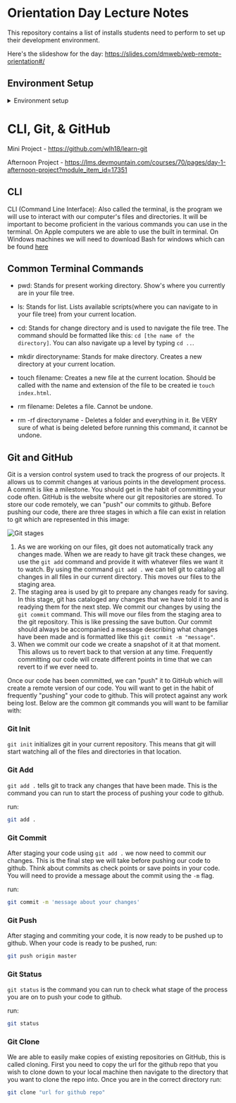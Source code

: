 # Orientation Day Lecture Notes

This repository contains a list of installs students need to perform to set up their development environment.

Here's the slideshow for the day: https://slides.com/dmweb/web-remote-orientation#/

## Environment Setup

<details>
  <summary>Environment setup</summary>

### Discord

Link - https://discordapp.com/

All students should create a discord account and join the DevMountain Web server: https://discord.gg/damAMps. Students should change their display name to be their real name. (This can be done by right clicking your own name in the sidebar and selecting `change nickname`.

### Git/Git-bash

All students should download git. Mac users can do so at the link below or by typing `git --version` into their terminal or at the following link:

MacOS - https://git-scm.com/downloads

Windows users should also download git bash, a terminal we will use during the cohort. This can be done here:

Windows - https://gitforwindows.org/

### GitHub

Make sure students have a GitHub account. This is also a good time to configure the username, email, and password of GitHub to work with Git that was just installed.

Link - https://www.github.com

### Node/NPM

Link - https://nodejs.org/en/download/

All students should download and install node. This will install npm automatically.

### VSCode

All students must download Visual Studio Code. This will be our code editor for the duration of the cohort.

Link - https://code.visualstudio.com/download

Students using Macs will need to move the application from their downloads folder to their applications folder. They will then need to install the code command. This is done by opening VSCode and typing `command + shift + p` to open the search bar. Type `shell command` and select the first option.

Students using windows should change the default terminal in VSCode shell by typing `ctrl + shift + p` to open the search bar. Once the search bar is opened, have the students type `select default shell`. They will be able to select Bash as an option.

### Repl.it

Link - https://repl.it/

All students should have a repl account. Use the same email you used to apply for DevMountain

### Canvas

Link - https://lms.devmountain.com/login/canvas

Students should recive an email to create an account for the LMS before starting the program. If you do not recieve this email, feel free to reach out to us.

### The Q

Link - http://q.devmountain.com

Introduce the Q to students, and explain expectations for using the Q. It's generally a good idea to recommend the students bookmark the Q so they have it easily accessible.

</details>

# CLI, Git, & GitHub

Mini Project - https://github.com/wlh18/learn-git

Afternoon Project - https://lms.devmountain.com/courses/70/pages/day-1-afternoon-project?module_item_id=17351

## CLI

CLI (Command Line Interface): Also called the terminal, is the program we will use to interact with our computer's files and directories. It will be important to become proficient in the various commands you can use in the terminal. On Apple computers we are able to use the built in terminal. On Windows machines we will need to download Bash for windows which can be found [here](https://gitforwindows.org/)

## Common Terminal Commands

- pwd: Stands for present working directory. Show's where you currently are in your file tree.

- ls: Stands for list. Lists available scripts(where you can navigate to in your file tree) from your current location.

- cd: Stands for change directory and is used to navigate the file tree. The command should be formatted like this: `cd [the name of the directory]`. You can also navigate up a level by typing `cd ..`.

- mkdir directoryname: Stands for make directory. Creates a new directory at your current location.

- touch filename: Creates a new file at the current location. Should be called with the name and extension of the file to be created ie `touch index.html`.

- rm filename: Deletes a file. Cannot be undone.

- rm -rf directoryname - Deletes a folder and everything in it. Be VERY sure of what is being deleted before running this command, it cannot be undone.

## Git and GitHub

Git is a version control system used to track the progress of our projects. It allows us to commit changes at various points in the development process. A commit is like a milestone. You should get in the habit of committing your code often. GitHub is the website where our git repositories are stored. To store our code remotely, we can "push" our commits to github. Before pushing our code, there are three stages in which a file can exist in relation to git which are represented in this image:

![Git stages](https://res.cloudinary.com/practicaldev/image/fetch/s--Si7ksd-d--/c_limit%2Cf_auto%2Cfl_progressive%2Cq_auto%2Cw_880/https://cdn-images-1.medium.com/max/800/1%2AdiRLm1S5hkVoh5qeArND0Q.png)

1. As we are working on our files, git does not automatically track any changes made. When we are ready to have git track these changes, we use the `git add` command and provide it with whatever files we want it to watch. By using the command `git add .` we can tell git to catalog all changes in all files in our current directory. This moves our files to the staging area.
2. The staging area is used by git to prepare any changes ready for saving. In this stage, git has cataloged any changes that we have told it to and is readying them for the next step. We commit our changes by using the `git commit` command. This will move our files from the staging area to the git repository. This is like pressing the save button. Our commit should always be accompanied a message describing what changes have been made and is formatted like this `git commit -m "message"`.
3. When we commit our code we create a snapshot of it at that moment. This allows us to revert back to that version at any time. Frequently committing our code will create different points in time that we can revert to if we ever need to.

Once our code has been committed, we can "push" it to GitHub which will create a remote version of our code. You will want to get in the habit of frequently "pushing" your code to github. This will protect against any work being lost. Below are the common git commands you will want to be familiar with:

### Git Init

`git init` initializes git in your current repository. This means that git will start watching all of the files and directories in that location.

### Git Add

`git add .` tells git to track any changes that have been made. This is the command you can run to start the process of pushing your code to github.

run:

```bash
git add .
```

### Git Commit

After staging your code using `git add .` we now need to commit our changes. This is the final step we will take before pushing our code to github. Think about commits as check points or save points in your code. You will need to provide a message about the commit using the `-m` flag.

run:

```bash
git commit -m 'message about your changes'
```

### Git Push

After staging and commiting your code, it is now ready to be pushed up to github. When your code is ready to be pushed, run:

```bash
git push origin master
```

### Git Status

`git status` is the command you can run to check what stage of the process you are on to push your code to github.

run:

```bash
git status
```

### Git Clone

We are able to easily make copies of existing repositories on GitHub, this is called cloning. First you need to copy the url for the github repo that you wish to clone down to your local machine then navigate to the directory that you want to clone the repo into. Once you are in the correct directory run:

```bash
git clone "url for github repo"
```
